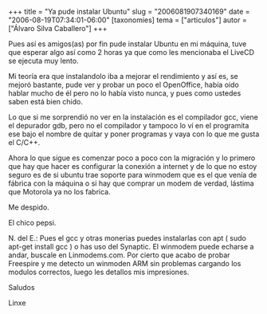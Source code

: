 +++
title = "Ya pude instalar Ubuntu"
slug = "2006081907340169"
date = "2006-08-19T07:34:01-06:00"
[taxonomies]
tema = ["articulos"]
autor = ["Álvaro Silva Caballero"]
+++

Pues así es amigos(as) por fin pude instalar Ubuntu en mi máquina, tuve
que esperar algo así como 2 horas ya que como les mencionaba el LiveCD
se ejecuta muy lento.

Mi teoría era que instalandolo iba a mejorar el rendimiento y así es, se
mejoró bastante, pude ver y probar un poco el OpenOffice, había oido
hablar mucho de él pero no lo había visto nunca, y pues como ustedes
saben está bien chido.

Lo que si me sorprendió no ver en la instalación es el compilador gcc,
viene el depurador gdb, pero no el compilador y tampoco lo ví en el
programita ese bajo el nombre de quitar y poner programas y vaya con lo
que me gusta el C/C++.

Ahora lo que sigue es comenzar poco a poco con la migración y lo primero
que hay que hacer es configurar la conexión a internet y de lo que no
estoy seguro es de si ubuntu trae soporte para winmodem que es el que
venía de fábrica con la máquina o si hay que comprar un modem de verdad,
lástima que Motorola ya no los fabrica.

Me despido.

El chico pepsi.

<!-- more -->
N. del E.: Pues el gcc y otras monerias puedes instalarlas con apt (
sudo apt-get install gcc ) o has uso del Synaptic. El winmodem puede
echarse a andar, buscale en Linmodems.com. Por cierto que acabo de
probar Freespire y me detecto un winmoden ARM sin problemas cargando los
modulos correctos, luego les detallos mis impresiones.

Saludos

Linxe

